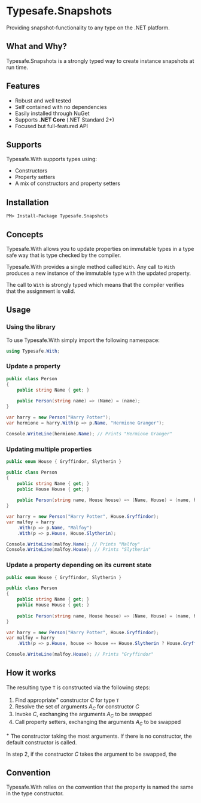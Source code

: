 # Typesafe.Snapshots

Providing snapshot-functionality to any type on the .NET platform.

## What and Why?

Typesafe.Snapshots is a strongly typed way to create instance snapshots at run time.

## Features

* Robust and well tested
* Self contained with no dependencies
* Easily installed through NuGet
* Supports **.NET Core** (.NET Standard 2+)
* Focused but full-featured API

## Supports

Typesafe.With supports types using:
* Constructors
* Property setters
* A mix of constructors and property setters

## Installation

```
PM> Install-Package Typesafe.Snapshots
```

## Concepts

Typesafe.With allows you to update properties on immutable types in a type safe way that is type checked by the compiler.

Typesafe.With provides a single method called `With`.
Any call to `With` produces a new instance of the immutable type with the updated property.

The call to `With` is strongly typed which means that the compiler verifies that the assignment is valid.

## Usage
### Using the library
To use Typesafe.With simply import the following namespace:
```csharp
using Typesafe.With;
```

### Update a property
```csharp
public class Person
{
    public string Name { get; }
    
    public Person(string name) => (Name) = (name);
}

var harry = new Person("Harry Potter");
var hermione = harry.With(p => p.Name, "Hermione Granger");

Console.WriteLine(hermione.Name); // Prints "Hermione Granger"
```

### Updating multiple properties
```csharp
public enum House { Gryffindor, Slytherin }

public class Person
{
    public string Name { get; }
    public House House { get; }
    
    public Person(string name, House house) => (Name, House) = (name, house);
}

var harry = new Person("Harry Potter", House.Gryffindor);
var malfoy = harry
	.With(p => p.Name, "Malfoy")
	.With(p => p.House, House.Slytherin);

Console.WriteLine(malfoy.Name); // Prints "Malfoy"
Console.WriteLine(malfoy.House); // Prints "Slytherin"
```

### Update a property depending on its current state
```csharp
public enum House { Gryffindor, Slytherin }

public class Person
{
    public string Name { get; }
    public House House { get; }
    
    public Person(string name, House house) => (Name, House) = (name, house);
}

var harry = new Person("Harry Potter", House.Gryffindor);
var malfoy = harry
	.With(p => p.House, house => house == House.Slytherin ? House.Gryffindor : house);

Console.WriteLine(malfoy.House); // Prints "Gryffindor"
```

## How it works
The resulting type `T` is constructed via the following steps:

1. Find appropriate<sup>+</sup> constructor _C_ for type `T`
2. Resolve the set of arguments _A<sub>C</sub>_ for constructor _C_
2. Invoke _C_, exchanging the arguments _A<sub>C</sub>_ to be swapped
2. Call property setters, exchanging the arguments _A<sub>C</sub>_ to be swapped

<sup>+</sup> The constructor taking the most arguments. If there is no constructor, the default constructor is called.

In step 2, if the constructor _C_ takes the argument to be swapped, the 

## Convention
Typesafe.With relies on the convention that the property is named the same in the type constructor.
